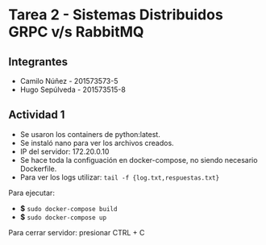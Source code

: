 # Tarea 2 - Sistemas Distribuidos GRPC v/s RabbitMQ

## Integrantes
* Camilo Núñez - 201573573-5
* Hugo Sepúlveda - 201573515-8
 
## Actividad 1

* Se usaron los containers de python:latest.
* Se instaló nano para ver los archivos creados.
* IP del servidor: 172.20.0.10
* Se hace toda la configuación en docker-compose, no siendo necesario Dockerfile.
* Para ver los logs utilizar: ```tail -f {log.txt,respuestas.txt}```

Para ejecutar:

* **$** ```sudo docker-compose build```
* **$** ```sudo docker-compose up```

Para cerrar servidor: presionar CTRL + C